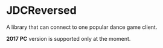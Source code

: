 # JDCReversed
A library that can connect to one popular dance game client.

**2017 PC** version is supported only at the moment.